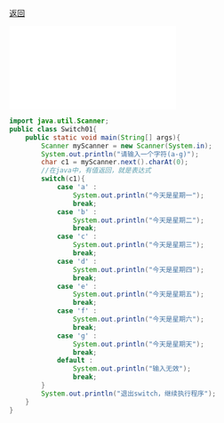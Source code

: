<meta name="viewport" content="width=device-width, initial-scale=1.0, viewport-fit=cover">

[返回](分支控制(if,%20else,%20switch).md)

![switch分支结构案例1.png](switch分支结构案例1.png.md)
```java
import java.util.Scanner;
public class Switch01{
	public static void main(String[] args){
		Scanner myScanner = new Scanner(System.in);
		System.out.println("请输入一个字符(a-g)");
		char c1 = myScanner.next().charAt(0);
		//在java中，有值返回，就是表达式
		switch(c1){
			case 'a' :
				System.out.println("今天是星期一");
				break;
			case 'b' :
				System.out.println("今天是星期二");
				break;
			case 'c' :
				System.out.println("今天是星期三");
				break;
			case 'd' :
				System.out.println("今天是星期四");
				break;
			case 'e' :
				System.out.println("今天是星期五");
				break;
			case 'f' :
				System.out.println("今天是星期六");
				break;
			case 'g' :
				System.out.println("今天是星期天");
				break;
			default :
				System.out.println("输入无效");
				break;
		}
		System.out.println("退出switch，继续执行程序");
	}
}
```